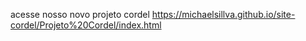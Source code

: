 acesse nosso novo projeto cordel https://michaelsillva.github.io/site-cordel/Projeto%20Cordel/index.html
